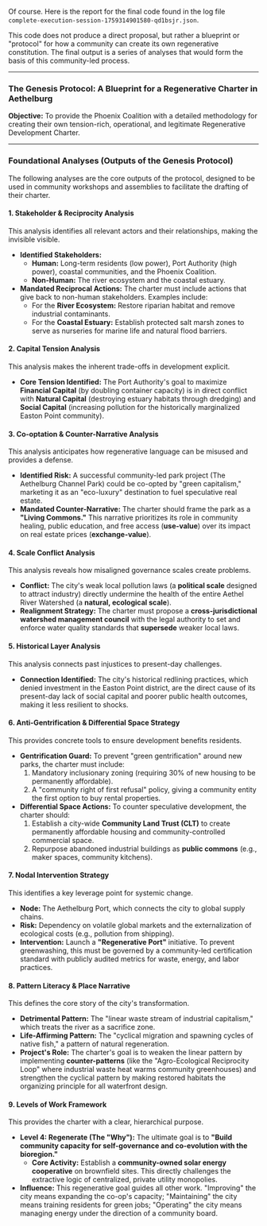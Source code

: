 Of course. Here is the report for the final code found in the log file `complete-execution-session-1759314901580-qd1bsjr.json`.

This code does not produce a direct proposal, but rather a blueprint or "protocol" for how a community can create its own regenerative constitution. The final output is a series of analyses that would form the basis of this community-led process.

---

### **The Genesis Protocol: A Blueprint for a Regenerative Charter in Aethelburg**

**Objective:** To provide the Phoenix Coalition with a detailed methodology for creating their own tension-rich, operational, and legitimate Regenerative Development Charter.

---

### **Foundational Analyses (Outputs of the Genesis Protocol)**

The following analyses are the core outputs of the protocol, designed to be used in community workshops and assemblies to facilitate the drafting of their charter.

#### **1. Stakeholder & Reciprocity Analysis**

This analysis identifies all relevant actors and their relationships, making the invisible visible.

* **Identified Stakeholders:**
  * **Human:** Long-term residents (low power), Port Authority (high power), coastal communities, and the Phoenix Coalition.
  * **Non-Human:** The river ecosystem and the coastal estuary.
* **Mandated Reciprocal Actions:** The charter must include actions that give back to non-human stakeholders. Examples include:
  * For the **River Ecosystem:** Restore riparian habitat and remove industrial contaminants.
  * For the **Coastal Estuary:** Establish protected salt marsh zones to serve as nurseries for marine life and natural flood barriers.

#### **2. Capital Tension Analysis**

This analysis makes the inherent trade-offs in development explicit.

* **Core Tension Identified:** The Port Authority's goal to maximize **Financial Capital** (by doubling container capacity) is in direct conflict with **Natural Capital** (destroying estuary habitats through dredging) and **Social Capital** (increasing pollution for the historically marginalized Easton Point community).

#### **3. Co-optation & Counter-Narrative Analysis**

This analysis anticipates how regenerative language can be misused and provides a defense.

* **Identified Risk:** A successful community-led park project (The Aethelburg Channel Park) could be co-opted by "green capitalism," marketing it as an "eco-luxury" destination to fuel speculative real estate.
* **Mandated Counter-Narrative:** The charter should frame the park as a **"Living Commons."** This narrative prioritizes its role in community healing, public education, and free access (**use-value**) over its impact on real estate prices (**exchange-value**).

#### **4. Scale Conflict Analysis**

This analysis reveals how misaligned governance scales create problems.

* **Conflict:** The city's weak local pollution laws (a **political scale** designed to attract industry) directly undermine the health of the entire Aethel River Watershed (a **natural, ecological scale**).
* **Realignment Strategy:** The charter must propose a **cross-jurisdictional watershed management council** with the legal authority to set and enforce water quality standards that **supersede** weaker local laws.

#### **5. Historical Layer Analysis**

This analysis connects past injustices to present-day challenges.

* **Connection Identified:** The city's historical redlining practices, which denied investment in the Easton Point district, are the direct cause of its present-day lack of social capital and poorer public health outcomes, making it less resilient to shocks.

#### **6. Anti-Gentrification & Differential Space Strategy**

This provides concrete tools to ensure development benefits residents.

* **Gentrification Guard:** To prevent "green gentrification" around new parks, the charter must include:
  1. Mandatory inclusionary zoning (requiring 30% of new housing to be permanently affordable).
  2. A "community right of first refusal" policy, giving a community entity the first option to buy rental properties.
* **Differential Space Actions:** To counter speculative development, the charter should:
  1. Establish a city-wide **Community Land Trust (CLT)** to create permanently affordable housing and community-controlled commercial space.
  2. Repurpose abandoned industrial buildings as **public commons** (e.g., maker spaces, community kitchens).

#### **7. Nodal Intervention Strategy**

This identifies a key leverage point for systemic change.

* **Node:** The Aethelburg Port, which connects the city to global supply chains.
* **Risk:** Dependency on volatile global markets and the externalization of ecological costs (e.g., pollution from shipping).
* **Intervention:** Launch a **"Regenerative Port"** initiative. To prevent greenwashing, this must be governed by a community-led certification standard with publicly audited metrics for waste, energy, and labor practices.

#### **8. Pattern Literacy & Place Narrative**

This defines the core story of the city's transformation.

* **Detrimental Pattern:** The "linear waste stream of industrial capitalism," which treats the river as a sacrifice zone.
* **Life-Affirming Pattern:** The "cyclical migration and spawning cycles of native fish," a pattern of natural regeneration.
* **Project's Role:** The charter's goal is to weaken the linear pattern by implementing **counter-patterns** (like the "Agro-Ecological Reciprocity Loop" where industrial waste heat warms community greenhouses) and strengthen the cyclical pattern by making restored habitats the organizing principle for all waterfront design.

#### **9. Levels of Work Framework**

This provides the charter with a clear, hierarchical purpose.

* **Level 4: Regenerate (The "Why"):** The ultimate goal is to **"Build community capacity for self-governance and co-evolution with the bioregion."**
  * **Core Activity:** Establish a **community-owned solar energy cooperative** on brownfield sites. This directly challenges the extractive logic of centralized, private utility monopolies.
* **Influence:** This regenerative goal guides all other work. "Improving" the city means expanding the co-op's capacity; "Maintaining" the city means training residents for green jobs; "Operating" the city means managing energy under the direction of a community board.

